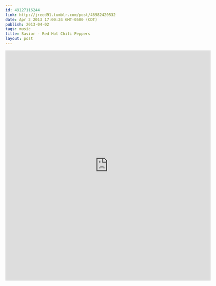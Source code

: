```yaml
---
id: 49127116244
link: http://jreed91.tumblr.com/post/46982420532
date: Apr 2 2013 17:00:24 GMT-0500 (CDT)
publish: 2013-04-02
tags: music
title: Savior - Red Hot Chili Peppers
layout: post
---
```



<iframe src="https://embed.spotify.com/?uri=spotify:track:69SDDojIrSKq0GglMVvjJt" frameborder="0" allowtransparency="true" width="640" height="720">.</iframe>

